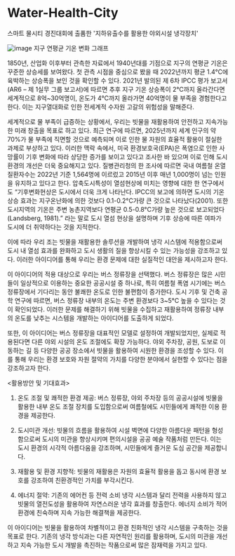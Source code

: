 # Water-Health-City
스마트 물시티 경진대회에 출품한 '지하유출수를 활용한 야외시설 냉각장치'

![image](https://github.com/boolcaminboogi/Water-Health-City/assets/128253251/70c1512e-71ee-4a93-bec2-25b94ef3cec7)
지구 연평균 기온 변화 그래프

 1850년, 산업화 이후부터 관측한 자료에서 1940년대를 기점으로 지구의 연평균 기온은 꾸준한 상승세를 보여왔다. 첫 관측 시점을 중심으로 봤을 때 2022년까지 평균 1.4℃에 육박하는 상승폭을 보인 것을 확인할 수 있다. 2021년 발의된 제 6차 IPCC 평가 보고서(AR6 – 제 1실무 그룹 보고서)에 따르면 추후 지구 기온 상승폭이 2℃까지 올라간다면 세계적으로 8억~30억명이, 온도가 4℃까지 올라가면 40억명이 물 부족을 경험한다고 한다. 이는 지구열대화로 인한 전세계적 수자원 고갈의 위험성을 말해준다. 

 세계적으로 물 부족이 급증하는 상황에서, 우리는 빗물을 재활용하여 안전하고 지속가능한 미래 창출을 목표로 하고 있다. 최근 연구에 따르면, 2025년까지 세계 인구의 약 70%가 물 부족에 직면할 것으로 예측되며 이로 인한 물 자원의 효율적 활용이 절실한 과제로 부상하고 있다. 이러한 맥락 속에서, 미국 환경보호국(EPA)은 폭염으로 인한 사망률이 기후 변화에 따라 상당한 증가를 보이고 있다고 조사한 바 있으며 이로 인해 도시 환경의 개선은 더욱 중요해지고 있다. 
 질병관리청의 한 조사에 따르면 국내 여름철 온열질환자수는 2022년 기준 1,564명에 이르렀고 2015년 이후 매년 1,000명이 넘는 인원을 유지하고 있다고 한다. 압축도시특성이 열섬현상에 미치는 영향에 대한 한 연구에서도 “기후변화현상은 도시에서 더욱 크게 나타난다. IPCC의 보고에 의하면 도시의 기온상승 효과는 지구온난화에 의한 것보다 0.1-0.2°C가량 큰 것으로 나타났다(2001). 또한 도시지역의 기온은 주변 농촌지역보다 연평균 0.5-0.8°C가량 높은 것으로 보고되었다(Landsberg, 1981).” 라는 말로 도시 열섬 현상을 설명하며 기후 상승에 따른 여파가 도시에 더 취약하다는 것을 지적한다. 

 이에 따라 우리 조는 빗물을 재활용한 솔루션을 개발하여 냉각 시스템에 적용함으로써 도시 내 열섬 효과를 완화하고 도시 생활의 질을 향상시킬 수 있는 가능성을 강조하고 있다. 이러한 아이디어를 통해 우리는 환경 문제에 대한 실질적인 대안을 제시하고자 한다.

 이 아이디어의 적용 대상으로 우리는 버스 정류장을 선택했다. 버스 정류장은 많은 시민들이 일상적으로 이용하는 중요한 공공시설 중 하나로, 특히 여름철 폭염 시기에는 버스 정류장에서 기다리는 동안 불쾌한 온도로 인한 불편함이 증가한다. 도시 기후 및 건축 공학 연구에 따르면, 버스 정류장 내부의 온도는 주변 환경보다 3~5°C 높을 수 있다는 것이 확인되었다. 이러한 문제를 해결하기 위해 빗물을 수집하고 재활용하여 정류장 내부의 온도를 낮추는 시스템을 개발하는 아이디어를 도출하게 되었다.

 또한, 이 아이디어는 버스 정류장을 대표적인 모델로 설정하여 개발되었지만, 실제로 적용된다면 다른 야외 시설의 온도 조절에도 확장 가능하다. 야외 주차장, 공원, 도보로 이동하는 길 등 다양한 공공 장소에서 빗물을 활용하여 시원한 환경을 조성할 수 있다. 이를 통해 우리는 환경 보호와 자원 절약의 가치를 다양한 분야에서 실현할 수 있다는 점을 강조하고자 한다.

 <활용방안 및 기대효과>
1. 온도 조절 및 쾌적한 환경 제공: 버스 정류장, 야외 주차장 등의 공공시설에 빗물을 활용한 내부 온도 조절 장치를 도입함으로써 여름철에도 시민들에게 쾌적한 이용 환경을 제공한다.

2. 도시미관 개선: 빗물의 흐름을 활용하여 시설 벽면에 다양한 아름다운 패턴을 형성함으로써 도시의 미관을 향상시키며 편의시설을 공공 예술 작품처럼 만든다. 이는 도시 환경의 시각적 아름다움을 강조하며, 시민들에게 즐거운 도심 공간을 제공합니다.

3. 재활용 및 환경 지향적: 빗물의 재활용은 자원의 효율적 활용을 돕고 동시에 환경 보호를 강조하여 친환경적인 가치를 부각시킨다.

4. 에너지 절약: 기존의 에어컨 등 전력 소비 냉각 시스템과 달리 전력을 사용하지 않고 빗물의 열전도성을 활용하여 자연스러운 냉각 효과를 창출한다. 에너지 소비가 적어 환경에 친숙하며 지속 가능한 해결책을 제공한다.

 이 아이디어는 빗물을 활용하여 차별적이고 환경 친화적인 냉각 시스템을 구축하는 것을 목표로 한다. 기존의 냉각 방식과는 다른 자연적인 원리를 활용하며, 도시의 미관을 개선하고 지속 가능한 도시 개발을 촉진하는 작품으로써 많은 잠재력을 가지고 있다.
